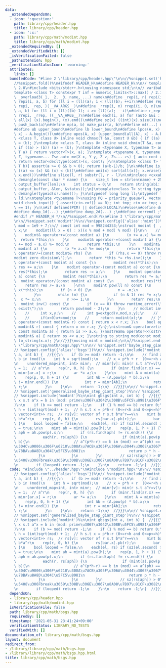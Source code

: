 ```yaml
---
data:
  _extendedDependsOn:
  - icon: ':question:'
    path: library/cpp/header.hpp
    title: library/cpp/header.hpp
  - icon: ':x:'
    path: library/cpp/math/modint.hpp
    title: library/cpp/math/modint.hpp
  _extendedRequiredBy: []
  _extendedVerifiedWith: []
  _isVerificationFailed: false
  _pathExtension: hpp
  _verificationStatusIcon: ':warning:'
  attributes:
    links: []
  bundledCode: "#line 2 \"library/cpp/header.hpp\"\n\n//%snippet.set('header')%\n\
    //%snippet.fold()%\n#ifndef HEADER_H\n#define HEADER_H\n\n// template version\
    \ 2.0\n#include <bits/stdc++.h>\nusing namespace std;\n\n// varibable settings\n\
    template <class T> constexpr T inf = numeric_limits<T>::max() / 2.1;\n\n#define\
    \ _overload3(_1, _2, _3, name, ...) name\n#define _rep(i, n) repi(i, 0, n)\n#define\
    \ repi(i, a, b) for (ll i = (ll)(a); i < (ll)(b); ++i)\n#define rep(...) _overload3(__VA_ARGS__,\
    \ repi, _rep, )(__VA_ARGS__)\n#define _rrep(i, n) rrepi(i, 0, n)\n#define rrepi(i,\
    \ a, b) for (ll i = (ll)((b)-1); i >= (ll)(a); --i)\n#define r_rep(...) _overload3(__VA_ARGS__,\
    \ rrepi, _rrep, )(__VA_ARGS__)\n#define each(i, a) for (auto &&i : a)\n#define\
    \ all(x) (x).begin(), (x).end()\n#define sz(x) ((int)(x).size())\n#define pb(a)\
    \ push_back(a)\n#define mp(a, b) make_pair(a, b)\n#define mt(...) make_tuple(__VA_ARGS__)\n\
    #define ub upper_bound\n#define lb lower_bound\n#define lpos(A, x) (lower_bound(all(A),\
    \ x) - A.begin())\n#define upos(A, x) (upper_bound(all(A), x) - A.begin())\ntemplate\
    \ <class T, class U> inline void chmax(T &a, const U &b) { if ((a) < (b)) (a)\
    \ = (b); }\ntemplate <class T, class U> inline void chmin(T &a, const U &b) {\
    \ if ((a) > (b)) (a) = (b); }\ntemplate <typename X, typename T> auto mv(X x,\
    \ T a) { return vector<T>(x, a); }\ntemplate <typename X, typename Y, typename\
    \ Z, typename... Zs> auto mv(X x, Y y, Z z, Zs... zs) { auto cont = mv(y, z, zs...);\
    \ return vector<decltype(cont)>(x, cont); }\n\ntemplate <class T> T cdiv(T a,\
    \ T b){ assert(a >= 0 && b > 0); return (a+b-1)/b; }\n\n#define is_in(x, a, b)\
    \ ((a) <= (x) && (x) < (b))\n#define uni(x) sort(all(x)); x.erase(unique(all(x)),\
    \ x.end())\n#define slice(l, r) substr(l, r - l)\n\n#include <cxxabi.h>\nstring\
    \ demangle(const char * name) {\n    size_t len = strlen(name) + 256;\n    char\
    \ output_buffer[len];\n    int status = 0;\n    return string(abi::__cxa_demangle(name,\
    \ output_buffer, &len, &status));\n}\ntemplate<class T> string type(T x){ return\
    \ demangle(typeid(x).name()); }\n\ntypedef long long ll;\ntypedef long double\
    \ ld;\n\ntemplate <typename T>\nusing PQ = priority_queue<T, vector<T>, greater<T>>;\n\
    void check_input() { assert(cin.eof() == 0); int tmp; cin >> tmp; assert(cin.eof()\
    \ == 1); }\n\n#if defined(PCM) || defined(LOCAL)\n#else\n#define dump(...) ;\n\
    #define dump_1d(...) ;\n#define dump_2d(...) ;\n#define cerrendl ;\n#endif\n\n\
    #endif /* HEADER_H */\n//%snippet.end()%\n#line 3 \"library/cpp/math/modint.hpp\"\
    \n\n//%snippet.set('modint')%\n//%snippet.config({'alias':'mint'})%\nconst int\
    \ mod = 1e9 + 7;\n// const int mod = 998244353;\nstruct modint {  //{{{\n    ll\
    \ x;\n    modint(ll x = 0) : x((x % mod + mod) % mod) {}\n\n    // ?= operator\n\
    \    modint& operator+=(const modint a) {\n        (x += a.x) %= mod;\n      \
    \  return *this;\n    }\n    modint& operator-=(const modint a) {\n        (x\
    \ += mod - a.x) %= mod;\n        return *this;\n    }\n    modint& operator*=(const\
    \ modint a) {\n        (x *= a.x) %= mod;\n        return *this;\n    }\n    modint&\
    \ operator/=(const modint& rhs) {\n        if (rhs.x == 0) throw runtime_error(\"\
    modint zero division\");\n        return *this *= rhs.inv();\n    }\n\n    modint\
    \ operator+(const modint a) const {\n        modint res(*this);\n        return\
    \ res += a;\n    }\n    modint operator-(const modint a) const {\n        modint\
    \ res(*this);\n        return res -= a;\n    }\n    modint operator*(const modint\
    \ a) const {\n        modint res(*this);\n        return res *= a;\n    }\n  \
    \  modint operator/(const modint a) const {\n        modint res(*this);\n    \
    \    return res /= a;\n    }\n\n    modint pow(ll n) const {\n        modint res(1),\
    \ x(*this);\n        if (n < 0) {\n            n = -n;\n            x = (*this).inv();\n\
    \        }\n        while (n) {\n            if (n & 1) res *= x;\n          \
    \  x *= x;\n            n >>= 1;\n        }\n        return res;\n    }\n\n  \
    \  modint inv() const {\n        if (x == 0) throw runtime_error(\"inv does not\
    \ exist\");\n        return pow(mod - 2);\n    }\n    // modint inv()const{\n\
    \    //     int x,y;\n    //     int g=extgcd(v,mod,x,y);\n    //     assert(g==1);\n\
    \    //     if(x<0)x+=mod;\n    //     return modint(x);\n    // }\n\n    bool\
    \ operator<(const modint& r) const { return x < r.x; }\n    bool operator==(const\
    \ modint& r) const { return x == r.x; }\n};\nistream& operator>>(istream& is,\
    \ const modint& a) { return is >> a.x; }\nostream& operator<<(ostream& os, const\
    \ modint& a) { return os << a.x; }\nstring to_string_mod(const modint& x){ return\
    \ to_string(x.x); }\n//}}}\nusing mint = modint;\n\n//%snippet.end()%\n#line 3\
    \ \"library/cpp/math/bsgs.hpp\"\n\n// %snippet.set('baybe_step_giant_step')%\n\
    // %snippet.config({'alias':'bsgs'})%\n// %snippet.include('modint')%\n\nint bsgs(int\
    \ a, int b) {  //{{{\n    if (b >= mod) return -1;\n\n    // find x s.t a^x =\
    \ b in (mod)\n    int h = sqrt(mod);\n    // x = p*h + r  (0<=r<h and 0<=p<=h)\n\
    \n    unordered_map<int, int> minr;  // minr[v]: min(r s.t a^r=v)\n    mint ar\
    \ = 1;  // a^r\n    rep(r, 0, h) {\n        if (minr.find(ar.x) == minr.end())\
    \ minr[ar.x] = r;\n        ar *= a;\n    }\n\n    mint A = mint(a).pow(-h);\n\
    \    rep(p, 0, h + 1) {\n        int Ab = (A.pow(p) * b).x;\n        if (minr.find(Ab)\
    \ != minr.end()) {\n            int r = minr[Ab];\n            return p * h +\
    \ r;\n        }\n    }\n\n    return -1;\n}  //}}}\n\n// %snippet.end()%\n\n\n\
    // %snippet.set('generalized_baybe_step_giant_step')%\n// %snippet.config({'alias':'gbsgs'})%\n\
    // %snippet.include('modint')%\n\nint gbsgs(int a, int b) {  //{{{\n    // find\
    \ x s.t a^x = b in (mod: prime\u3067\u3042\u308B\u5FC5\u8981\u306F\u306A\u3044\
    )\n\n    if (b >= mod) return -1;\n    if (1 % mod == b) return 0;\n\n    int\
    \ h = (int)sqrt(mod) + 1;  // h s.t x = p*h-r (0<=r<h and 0<=p<=h)\n\n    unordered_map<int,\
    \ vector<int>> rs;  // rs[v]: vector of r s.t b*a^r==v\n    mint bar = b;  //\
    \ b*a^r\n    rep(r, 0, h) {\n        rs[bar.x].pb(r);\n        bar *= a;\n   \
    \ }\n    bool looped = false;\n    each(el, rs) if (sz(el.second) > 1) looped\
    \ = true;\n\n    mint ah = mint(a).pow(h);\n    rep(p, 1, h + 1) {\n        int\
    \ aph = ah.pow(p).x;\n        if (rs.find(aph) != rs.end()) {\n            reverse(all(rs[aph]));\n\
    \            each(r, rs[aph]) {\n                if (mint(a).pow(p * h - r) ==\
    \ b){\n                    // a^(p*h-r) == b in (mod) => a^(ph) == b*a^r\u3060\
    \u304C\u9006\u306F\u6210\u308A\u7ACB\u305F\u306A\u3044\u306E\u3067\u3053\u306E\
    \u78BA\u8A8D\u304C\u5FC5\u8981\n                    return p * h - r;\n      \
    \          }\n            }\n        }\n        // sz(rs[aph]) > 0\u306E\u5834\
    \u5408\u306Fbreak\u3059\u308B\u306E\u3067\u8A08\u7B97\u91CF\u3082\u5927\u4E08\u592B\
    \n        if (looped) return -1;\n    }\n\n    return -1;\n}  //}}}\n\n// %snippet.end()%\n"
  code: "#include \"../header.hpp\"\n#include \"modint.hpp\"\n\n// %snippet.set('baybe_step_giant_step')%\n\
    // %snippet.config({'alias':'bsgs'})%\n// %snippet.include('modint')%\n\nint bsgs(int\
    \ a, int b) {  //{{{\n    if (b >= mod) return -1;\n\n    // find x s.t a^x =\
    \ b in (mod)\n    int h = sqrt(mod);\n    // x = p*h + r  (0<=r<h and 0<=p<=h)\n\
    \n    unordered_map<int, int> minr;  // minr[v]: min(r s.t a^r=v)\n    mint ar\
    \ = 1;  // a^r\n    rep(r, 0, h) {\n        if (minr.find(ar.x) == minr.end())\
    \ minr[ar.x] = r;\n        ar *= a;\n    }\n\n    mint A = mint(a).pow(-h);\n\
    \    rep(p, 0, h + 1) {\n        int Ab = (A.pow(p) * b).x;\n        if (minr.find(Ab)\
    \ != minr.end()) {\n            int r = minr[Ab];\n            return p * h +\
    \ r;\n        }\n    }\n\n    return -1;\n}  //}}}\n\n// %snippet.end()%\n\n\n\
    // %snippet.set('generalized_baybe_step_giant_step')%\n// %snippet.config({'alias':'gbsgs'})%\n\
    // %snippet.include('modint')%\n\nint gbsgs(int a, int b) {  //{{{\n    // find\
    \ x s.t a^x = b in (mod: prime\u3067\u3042\u308B\u5FC5\u8981\u306F\u306A\u3044\
    )\n\n    if (b >= mod) return -1;\n    if (1 % mod == b) return 0;\n\n    int\
    \ h = (int)sqrt(mod) + 1;  // h s.t x = p*h-r (0<=r<h and 0<=p<=h)\n\n    unordered_map<int,\
    \ vector<int>> rs;  // rs[v]: vector of r s.t b*a^r==v\n    mint bar = b;  //\
    \ b*a^r\n    rep(r, 0, h) {\n        rs[bar.x].pb(r);\n        bar *= a;\n   \
    \ }\n    bool looped = false;\n    each(el, rs) if (sz(el.second) > 1) looped\
    \ = true;\n\n    mint ah = mint(a).pow(h);\n    rep(p, 1, h + 1) {\n        int\
    \ aph = ah.pow(p).x;\n        if (rs.find(aph) != rs.end()) {\n            reverse(all(rs[aph]));\n\
    \            each(r, rs[aph]) {\n                if (mint(a).pow(p * h - r) ==\
    \ b){\n                    // a^(p*h-r) == b in (mod) => a^(ph) == b*a^r\u3060\
    \u304C\u9006\u306F\u6210\u308A\u7ACB\u305F\u306A\u3044\u306E\u3067\u3053\u306E\
    \u78BA\u8A8D\u304C\u5FC5\u8981\n                    return p * h - r;\n      \
    \          }\n            }\n        }\n        // sz(rs[aph]) > 0\u306E\u5834\
    \u5408\u306Fbreak\u3059\u308B\u306E\u3067\u8A08\u7B97\u91CF\u3082\u5927\u4E08\u592B\
    \n        if (looped) return -1;\n    }\n\n    return -1;\n}  //}}}\n\n// %snippet.end()%\n"
  dependsOn:
  - library/cpp/header.hpp
  - library/cpp/math/modint.hpp
  isVerificationFile: false
  path: library/cpp/math/bsgs.hpp
  requiredBy: []
  timestamp: '2021-05-31 23:41:24+09:00'
  verificationStatus: LIBRARY_NO_TESTS
  verifiedWith: []
documentation_of: library/cpp/math/bsgs.hpp
layout: document
redirect_from:
- /library/library/cpp/math/bsgs.hpp
- /library/library/cpp/math/bsgs.hpp.html
title: library/cpp/math/bsgs.hpp
---
```

